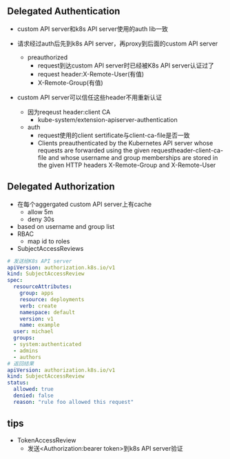 ## Delegated Authentication

+ custom API server和k8s API server使用的auth lib一致

+ 请求经过auth后先到k8s API server，再proxy到后面的custom API server
    +  preauthorized
        + request到达custom API server时已经被K8s API server认证过了
        + request header:X-Remote-User(有值)
        + X-Remote-Group(有值)
+ custom API server可以信任这些header不用重新认证
    + 因为reqeust header:client CA
        + kube-system/extension-apiserver-authentication
    + auth
        + request使用的client sertificate与client-ca-file是否一致
        + Clients preauthenticated by the Kubernetes API server whose requests are forwarded using the given requestheader-client-ca-file and whose username and group memberships are stored in the given HTTP headers X-Remote-Group and X-Remote-User


## Delegated Authorization

+ 在每个aggergated custom API server上有cache
    + allow 5m
    + deny 30s
+ based on username and group list
+ RBAC
    + map id to roles
+ SubjectAccessReviews

```yaml
# 发送给K8s API server
apiVersion: authorization.k8s.io/v1
kind: SubjectAccessReview
spec:
  resourceAttributes:
    group: apps
    resource: deployments
    verb: create
    namespace: default
    version: v1
    name: example
  user: michael
  groups:
  - system:authenticated
  - admins
  - authors
# 返回结果
apiVersion: authorization.k8s.io/v1
kind: SubjectAccessReview
status:
  allowed: true
  denied: false
  reason: "rule foo allowed this request"
```

## tips

+ TokenAccessReview
    + 发送<Authorization:bearer token>到k8s API server验证